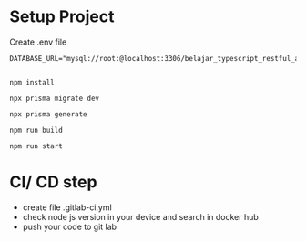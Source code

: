 # Setup Project

Create .env file

```
DATABASE_URL="mysql://root:@localhost:3306/belajar_typescript_restful_api"
```

```shell

npm install

npx prisma migrate dev

npx prisma generate

npm run build

npm run start

```
# CI/ CD step

- create file .gitlab-ci.yml
- check node js version in your device and search in docker hub
- push your code to git lab
